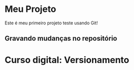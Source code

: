 # Meu Projeto
Este é meu primeiro projeto teste usando Git!
## Gravando mudanças no repositório
# Curso digital: Versionamento 